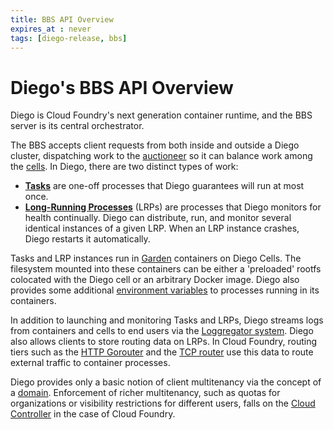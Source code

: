 ```yaml
---
title: BBS API Overview
expires_at : never
tags: [diego-release, bbs]
---
```


# Diego's BBS API Overview

Diego is Cloud Foundry's next generation container runtime, and the BBS server is its central orchestrator.

The BBS accepts client requests from both inside and outside a Diego cluster, dispatching work to the [auctioneer](http://github.com/cloudfoundry/auctioneer) so it can balance work among the [cells](cells.md). In Diego, there are two distinct types of work:

- [**Tasks**](tasks.md) are one-off processes that Diego guarantees will run at most once.
- [**Long-Running Processes**](lrps.md) (LRPs) are processes that Diego monitors for health continually.  Diego can distribute, run, and monitor several identical instances of a given LRP. When an LRP instance crashes, Diego restarts it automatically.

Tasks and LRP instances run in [Garden](http://github.com/cloudfoundry-incubator/garden) containers on Diego Cells.  The filesystem mounted into these containers can be either a 'preloaded' rootfs colocated with the Diego cell or an arbitrary Docker image. Diego also provides some additional [environment variables](environment.md) to processes running in its containers.

In addition to launching and monitoring Tasks and LRPs, Diego streams logs from containers and cells to end users via the [Loggregator system](http://github.com/cloudfoundry/loggregator). Diego also allows clients to store routing data on LRPs. In Cloud Foundry, routing tiers such as the [HTTP Gorouter](http://github.com/cloudfoundry/gorouter) and the [TCP router](https://github.com/cloudfoundry-incubator/cf-tcp-router) use this data to route external traffic to container processes.

Diego provides only a basic notion of client multitenancy via the concept of a [domain](domains.md). Enforcement of richer multitenancy, such as quotas for organizations or visibility restrictions for different users, falls on the [Cloud Controller](http://github.com/cloudfoundry/cloud_controller_ng) in the case of Cloud Foundry.
